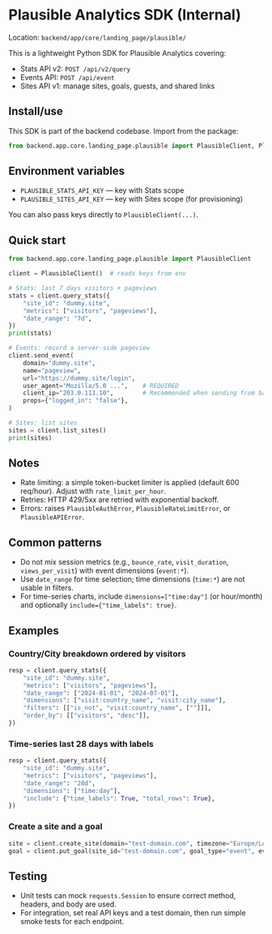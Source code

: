 # Plausible Analytics SDK (Internal)

Location: `backend/app/core/landing_page/plausible/`

This is a lightweight Python SDK for Plausible Analytics covering:

- Stats API v2: `POST /api/v2/query`
- Events API: `POST /api/event`
- Sites API v1: manage sites, goals, guests, and shared links

## Install/use

This SDK is part of the backend codebase. Import from the package:

```python
from backend.app.core.landing_page.plausible import PlausibleClient, PlausibleAPIError
```

## Environment variables

- `PLAUSIBLE_STATS_API_KEY` — key with Stats scope
- `PLAUSIBLE_SITES_API_KEY` — key with Sites scope (for provisioning)

You can also pass keys directly to `PlausibleClient(...)`.

## Quick start

```python
from backend.app.core.landing_page.plausible import PlausibleClient

client = PlausibleClient()  # reads keys from env

# Stats: last 7 days visitors + pageviews
stats = client.query_stats({
    "site_id": "dummy.site",
    "metrics": ["visitors", "pageviews"],
    "date_range": "7d",
})
print(stats)

# Events: record a server-side pageview
client.send_event(
    domain="dummy.site",
    name="pageview",
    url="https://dummy.site/login",
    user_agent="Mozilla/5.0 ...",    # REQUIRED
    client_ip="203.0.113.10",        # Recommended when sending from backend
    props={"logged_in": "false"},
)

# Sites: list sites
sites = client.list_sites()
print(sites)
```

## Notes

- Rate limiting: a simple token-bucket limiter is applied (default 600 req/hour). Adjust with `rate_limit_per_hour`.
- Retries: HTTP 429/5xx are retried with exponential backoff.
- Errors: raises `PlausibleAuthError`, `PlausibleRateLimitError`, or `PlausibleAPIError`.

## Common patterns

- Do not mix session metrics (e.g., `bounce_rate`, `visit_duration`, `views_per_visit`) with event dimensions (`event:*`).
- Use `date_range` for time selection; time dimensions (`time:*`) are not usable in filters.
- For time-series charts, include `dimensions=["time:day"]` (or hour/month) and optionally `include={"time_labels": true}`.

## Examples

### Country/City breakdown ordered by visitors
```python
resp = client.query_stats({
    "site_id": "dummy.site",
    "metrics": ["visitors", "pageviews"],
    "date_range": ["2024-01-01", "2024-07-01"],
    "dimensions": ["visit:country_name", "visit:city_name"],
    "filters": [["is_not", "visit:country_name", [""]]],
    "order_by": [["visitors", "desc"]],
})
```

### Time-series last 28 days with labels
```python
resp = client.query_stats({
    "site_id": "dummy.site",
    "metrics": ["visitors", "pageviews"],
    "date_range": "28d",
    "dimensions": ["time:day"],
    "include": {"time_labels": True, "total_rows": True},
})
```

### Create a site and a goal
```python
site = client.create_site(domain="test-domain.com", timezone="Europe/London")
goal = client.put_goal(site_id="test-domain.com", goal_type="event", event_name="Signup")
```

## Testing

- Unit tests can mock `requests.Session` to ensure correct method, headers, and body are used.
- For integration, set real API keys and a test domain, then run simple smoke tests for each endpoint.
